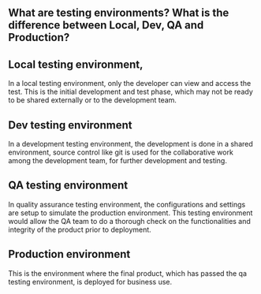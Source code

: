 ## What are testing environments? What is the difference between Local, Dev, QA and Production?

## Local testing environment, 

In a local testing environment, only the developer can view and access the test. This is the initial development and test phase, which may not be ready to be shared externally or to the development team.

## Dev testing environment

In a development testing environment, the development is done in a shared environment, source control like git is used for the collaborative work among the development team, for further development and testing.

## QA testing environment

In quality assurance testing environment, the configurations and settings are setup to simulate the production environment. This testing environment would allow the QA team to do a thorough check on the functionalities and integrity of the product prior to deployment.

## Production environment

This is the environment where the final product, which has passed the qa testing environment, is deployed for business use.
 
